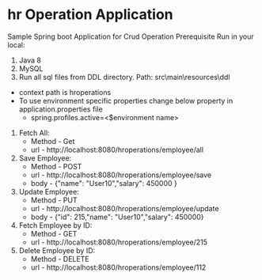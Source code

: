 # hr Operation Application
Sample Spring boot Application for Crud Operation
Prerequisite Run in your local:
1. Java 8
2. MySQL
3. Run all sql files from DDL directory. Path: src\main\resources\ddl 
- context path is hroperations
- To use environment specific properties change below property in application.properties file
  - spring.profiles.active=<$environment name>
  
1. Fetch All:
   - Method - Get
   - url - http://localhost:8080/hroperations/employee/all
2. Save Employee:
   - Method - POST
   - url - http://localhost:8080/hroperations/employee/save
   - body - {"name": "User10","salary": 450000 }
3. Update Employee:
   - Method - PUT
   - url - http://localhost:8080/hroperations/employee/update
   - body - {"id": 215,"name": "User10","salary": 450000}
4. Fetch Employee by ID:
   - Method - GET
   - url - http://localhost:8080/hroperations/employee/215
5. Delete Employee by ID:
   - Method - DELETE
   - url - http://localhost:8080/hroperations/employee/112
   
